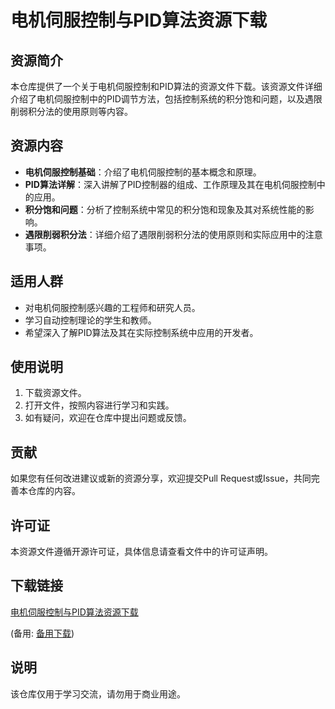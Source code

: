 # 电机伺服控制与PID算法资源下载

## 资源简介

本仓库提供了一个关于电机伺服控制和PID算法的资源文件下载。该资源文件详细介绍了电机伺服控制中的PID调节方法，包括控制系统的积分饱和问题，以及遇限削弱积分法的使用原则等内容。

## 资源内容

- **电机伺服控制基础**：介绍了电机伺服控制的基本概念和原理。
- **PID算法详解**：深入讲解了PID控制器的组成、工作原理及其在电机伺服控制中的应用。
- **积分饱和问题**：分析了控制系统中常见的积分饱和现象及其对系统性能的影响。
- **遇限削弱积分法**：详细介绍了遇限削弱积分法的使用原则和实际应用中的注意事项。

## 适用人群

- 对电机伺服控制感兴趣的工程师和研究人员。
- 学习自动控制理论的学生和教师。
- 希望深入了解PID算法及其在实际控制系统中应用的开发者。

## 使用说明

1. 下载资源文件。
2. 打开文件，按照内容进行学习和实践。
3. 如有疑问，欢迎在仓库中提出问题或反馈。

## 贡献

如果您有任何改进建议或新的资源分享，欢迎提交Pull Request或Issue，共同完善本仓库的内容。

## 许可证

本资源文件遵循开源许可证，具体信息请查看文件中的许可证声明。

## 下载链接
[电机伺服控制与PID算法资源下载](https://pan.quark.cn/s/3ad899988d50) 

(备用: [备用下载](https://pan.baidu.com/s/1SqESifA8ntzog54BNZf-1w?pwd=1234))

## 说明

该仓库仅用于学习交流，请勿用于商业用途。
